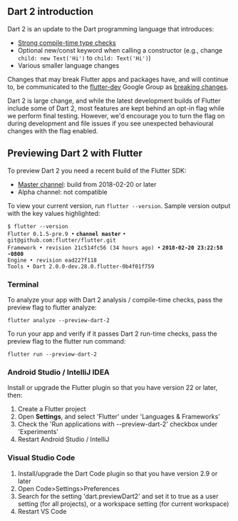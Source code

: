 ## Dart 2 introduction

Dart 2 is an update to the Dart programming language that introduces:
  * [Strong compile-time type checks](https://www.dartlang.org/dart-2#strong-mode-and-static-typing)
  * Optional new/const keyword when calling a constructor (e.g., change `child: new Text('Hi')` to `child: Text('Hi')`)
  * Various smaller language changes

Changes that may break Flutter apps and packages have, and will continue to, be communicated to the
[flutter-dev](https://groups.google.com/forum/#!forum/flutter-dev) Google Group as
[breaking changes](https://groups.google.com/forum/#!searchin/flutterdev/subject$3A%22breaking$20change%22%7Csort:date).

Dart 2 is large change, and while the latest development builds of Flutter include some of Dart 2, most features are kept behind an opt-in flag while we perform final testing. However, we'd encourage you to turn the flag on during development and file issues if you see unexpected behavioural changes with the flag enabled.

## Previewing Dart 2 with Flutter

To preview Dart 2 you need a recent build of the Flutter SDK:

* [Master channel](https://github.com/flutter/flutter/wiki/Flutter-build-release-channels): build from 2018-02-20 or later
* Alpha channel: not compatible

To view your current version, run `flutter --version`. Sample version output with the key values highlighted:

`$ flutter --version`<br>
`Flutter 0.1.5-pre.9 •` **`channel master`** `• git@github.com:flutter/flutter.git`<br>
`Framework • revision 21c514fc56 (34 hours ago) •` **`2018-02-20 23:22:58 -0800`**<br>
`Engine • revision ead227f118`<br>
`Tools • Dart 2.0.0-dev.28.0.flutter-0b4f01f759`

### Terminal

To analyze your app with Dart 2 analysis / compile-time checks,
pass the preview flag to flutter analyze:

```
flutter analyze --preview-dart-2
```

To run your app and verify if it passes Dart 2 run-time checks,
pass the preview flag to the flutter run command:

```
flutter run --preview-dart-2
```

### Android Studio / IntelliJ IDEA

Install or upgrade the Flutter plugin so that you have version 22 or later, then:
1. Create a Flutter project
1. Open **Settings**, and select 'Flutter' under 'Languages & Frameworks'
1. Check the 'Run applications with --preview-dart-2' checkbox under 'Experiments'
1. Restart Android Studio / IntelliJ

### Visual Studio Code

1. Install/upgrade the Dart Code plugin so that you have version 2.9 or later
1. Open Code>Settings>Preferences
1. Search for the setting 'dart.previewDart2' and set it to true as a user setting (for all projects), or a workspace setting (for current workspace)
1. Restart VS Code
